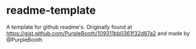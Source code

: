 # readme-template
A template for github readme's. Originally found at https://gist.github.com/PurpleBooth/109311bb0361f32d87a2 and made by @PurpleBooth
